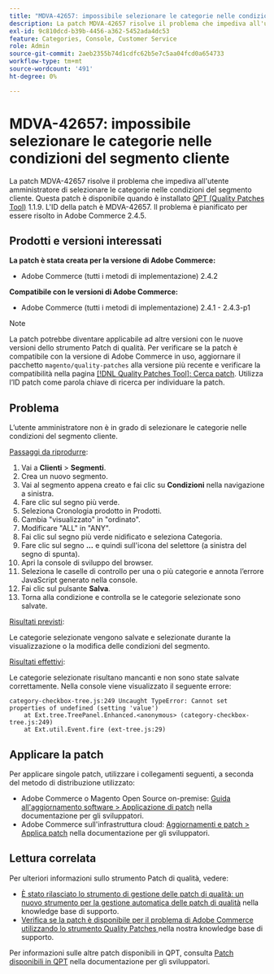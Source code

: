 ```yaml
---
title: "MDVA-42657: impossibile selezionare le categorie nelle condizioni del segmento del cliente"
description: La patch MDVA-42657 risolve il problema che impediva all'utente amministratore di selezionare le categorie nelle condizioni del segmento cliente. Questa patch è disponibile quando è installato [Quality Patches Tool (QPT)](/help/announcements/adobe-commerce-announcements/magento-quality-patches-released-new-tool-to-self-serve-quality-patches.md) 1.1.9. L'ID della patch è MDVA-42657. Il problema è pianificato per essere risolto in Adobe Commerce 2.4.5.
exl-id: 9c810dcd-b39b-4456-a362-5452ada4dc53
feature: Categories, Console, Customer Service
role: Admin
source-git-commit: 2aeb2355b74d1cdfc62b5e7c5aa04fcd0a654733
workflow-type: tm+mt
source-wordcount: '491'
ht-degree: 0%

---
```


# MDVA-42657: impossibile selezionare le categorie nelle condizioni del segmento cliente

La patch MDVA-42657 risolve il problema che impediva all&#39;utente amministratore di selezionare le categorie nelle condizioni del segmento cliente. Questa patch è disponibile quando è installato [QPT (Quality Patches Tool)](/help/announcements/adobe-commerce-announcements/magento-quality-patches-released-new-tool-to-self-serve-quality-patches.md) 1.1.9. L&#39;ID della patch è MDVA-42657. Il problema è pianificato per essere risolto in Adobe Commerce 2.4.5.

## Prodotti e versioni interessati

**La patch è stata creata per la versione di Adobe Commerce:**

* Adobe Commerce (tutti i metodi di implementazione) 2.4.2

**Compatibile con le versioni di Adobe Commerce:**

* Adobe Commerce (tutti i metodi di implementazione) 2.4.1 - 2.4.3-p1

>[!NOTE]
>
>La patch potrebbe diventare applicabile ad altre versioni con le nuove versioni dello strumento Patch di qualità. Per verificare se la patch è compatibile con la versione di Adobe Commerce in uso, aggiornare il pacchetto `magento/quality-patches` alla versione più recente e verificare la compatibilità nella pagina [[!DNL Quality Patches Tool]: Cerca patch](https://experienceleague.adobe.com/tools/commerce-quality-patches/index.html). Utilizza l’ID patch come parola chiave di ricerca per individuare la patch.

## Problema

L’utente amministratore non è in grado di selezionare le categorie nelle condizioni del segmento cliente.

<u>Passaggi da riprodurre</u>:

1. Vai a **Clienti** > **Segmenti**.
1. Crea un nuovo segmento.
1. Vai al segmento appena creato e fai clic su **Condizioni** nella navigazione a sinistra.
1. Fare clic sul segno più verde.
1. Seleziona Cronologia prodotto in Prodotti.
1. Cambia &quot;visualizzato&quot; in &quot;ordinato&quot;.
1. Modificare &quot;ALL&quot; in &quot;ANY&quot;.
1. Fai clic sul segno più verde nidificato e seleziona Categoria.
1. Fare clic sul segno **...** e quindi sull&#39;icona del selettore (a sinistra del segno di spunta).
1. Apri la console di sviluppo del browser.
1. Seleziona le caselle di controllo per una o più categorie e annota l’errore JavaScript generato nella console.
1. Fai clic sul pulsante **Salva**.
1. Torna alla condizione e controlla se le categorie selezionate sono salvate.

<u>Risultati previsti</u>:

Le categorie selezionate vengono salvate e selezionate durante la visualizzazione o la modifica delle condizioni del segmento.

<u>Risultati effettivi</u>:

Le categorie selezionate risultano mancanti e non sono state salvate correttamente. Nella console viene visualizzato il seguente errore:

```
category-checkbox-tree.js:249 Uncaught TypeError: Cannot set properties of undefined (setting 'value')
    at Ext.tree.TreePanel.Enhanced.<anonymous> (category-checkbox-tree.js:249)
    at Ext.util.Event.fire (ext-tree.js:29)
```

## Applicare la patch

Per applicare singole patch, utilizzare i collegamenti seguenti, a seconda del metodo di distribuzione utilizzato:

* Adobe Commerce o Magento Open Source on-premise: [Guida all&#39;aggiornamento software > Applicazione di patch](https://experienceleague.adobe.com/en/docs/commerce-operations/tools/quality-patches-tool/usage) nella documentazione per gli sviluppatori.
* Adobe Commerce sull&#39;infrastruttura cloud: [Aggiornamenti e patch > Applica patch](https://experienceleague.adobe.com/en/docs/commerce-cloud-service/user-guide/develop/upgrade/apply-patches) nella documentazione per gli sviluppatori.

## Lettura correlata

Per ulteriori informazioni sullo strumento Patch di qualità, vedere:

* [È stato rilasciato lo strumento di gestione delle patch di qualità: un nuovo strumento per la gestione automatica delle patch di qualità](/help/announcements/adobe-commerce-announcements/magento-quality-patches-released-new-tool-to-self-serve-quality-patches.md) nella knowledge base di supporto.
* [Verifica se la patch è disponibile per il problema di Adobe Commerce utilizzando lo strumento Quality Patches ](/help/support-tools/patches-available-in-qpt-tool/check-patch-for-magento-issue-with-magento-quality-patches.md) nella nostra knowledge base di supporto.

Per informazioni sulle altre patch disponibili in QPT, consulta [Patch disponibili in QPT](https://experienceleague.adobe.com/tools/commerce-quality-patches/index.html) nella documentazione per gli sviluppatori.
